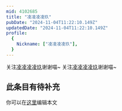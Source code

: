 ```yaml
---
mid: 4102685
title: "凌凌凌凌玖"
pubDate: "2024-11-04T11:22:10.149Z"
updatedDate: "2024-11-04T11:22:10.149Z"
profile:
  {
    Nickname: ["凌凌凌凌玖"],
  }
---
```


关注[凌凌凌凌玖](https://space.bilibili.com/4102685)谢谢喵~ 关注[凌凌凌凌玖](https://space.bilibili.com/4102685)谢谢喵~

## 此条目有待补充
你可以在[这里](https://github.com/Yuhanawa/VTuber.ICU-Content/edit/master/v/凌凌凌凌玖/index.md)编辑本文
